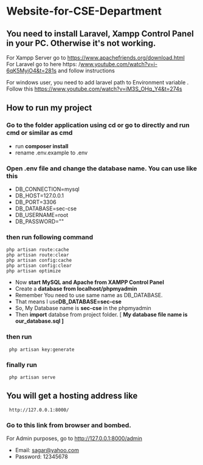 # Website-for-CSE-Department

## You need to install Laravel, Xampp Control Panel in your PC. Otherwise it's not working. <br/>
For Xampp Server go to https://www.apachefriends.org/download.html <br/>
For Laravel go to here https: /www.youtube.com/watch?v=i-6qK5MyjO4&t=281s  and follow instructions  <br/>

For windows user, you need to add laravel path to Environment variable . Follow this https://www.youtube.com/watch?v=iM3S_OHq_Y4&t=274s


## How to run my project

### Go to the folder application using cd or go to directly and run cmd or similar as cmd
   - run  **composer install**
- rename .env.example to .env
### Open .env file and change the database name. You can use like this
- DB_CONNECTION=mysql <br/>
- DB_HOST=127.0.0.1   <br/>
- DB_PORT=3306   <br/>
- DB_DATABASE=sec-cse   <br/>
- DB_USERNAME=root  <br/>
- DB_PASSWORD=""    <br/>

### then run following command
    php artisan route:cache
    php artisan route:clear
    php artisan config:cache
    php artisan config:clear
    php artisan optimize
   

- Now **start** **MySQL and Apache from XAMPP Control Panel**  <br/>
- Create a  **database from localhost/phpmyadmin**   </br>
- Remember You need to use same name as DB_DATABASE.  <br/>
- That means I use**DB_DATABASE=sec-cse**  <br/>
- So, My Database name is **sec-cse** in the phpmyadmin  <br/>
- Then **import** databse from project folder. [ **My database file name is  our_database.sql ]**
### then run
     php artisan key:generate
### finally run
     php artisan serve
 
## You will get a hosting address like 
     http://127.0.0.1:8000/
### Go to this link  from browser and **bombed.**

For Admin purposes, go to http://127.0.0.1:8000/admin   <br/>
- Email:  sagar@yahoo.com <br/>
- Password: 12345678 <br/>
    
                 
